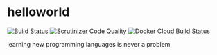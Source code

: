 # helloworld
 [![Build Status](https://travis-ci.com/thanhnguyennguyen/helloworld.svg?branch=master)](https://travis-ci.com/thanhnguyennguyen/helloworld)
 [![Scrutinizer Code Quality](https://scrutinizer-ci.com/g/thanhnguyennguyen/helloworld/badges/quality-score.png?b=master)](https://scrutinizer-ci.com/g/thanhnguyennguyen/helloworld/?branch=master)
![Docker Cloud Build Status](https://img.shields.io/docker/cloud/build/nguyennguyen/helloworld)


learning new programming languages is never a problem

